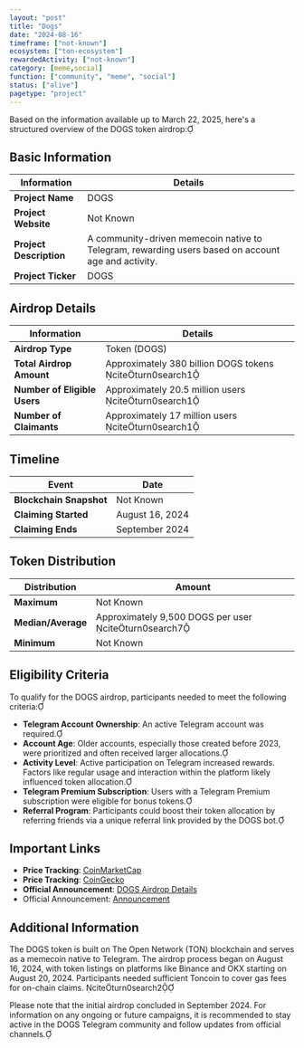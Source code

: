 ```yaml
---
layout: "post"
title: "Dogs"
date: "2024-08-16"
timeframe: ["not-known"]
ecosystem: ["ton-ecosystem"]
rewardedActivity: ["not-known"]
category: [meme,social]
function: ["community", "meme", "social"]
status: ["alive"]
pagetype: "project"
---
```


Based on the information available up to March 22, 2025, here's a structured overview of the DOGS token airdrop:

## Basic Information

| Information          | Details                                                                                               |
|----------------------|-------------------------------------------------------------------------------------------------------|
| **Project Name**     | DOGS                                                                                                  |
| **Project Website**  | Not Known                                                                                             |
| **Project Description** | A community-driven memecoin native to Telegram, rewarding users based on account age and activity. |
| **Project Ticker**   | DOGS                                                                                                 |

## Airdrop Details

| Information             | Details                                                                                              |
|-------------------------|------------------------------------------------------------------------------------------------------|
| **Airdrop Type**        | Token (DOGS)                                                                                         |
| **Total Airdrop Amount**| Approximately 380 billion DOGS tokens citeturn0search1 |
| **Number of Eligible Users** | Approximately 20.5 million users citeturn0search1 |
| **Number of Claimants** | Approximately 17 million users citeturn0search1 |

## Timeline

| Event                 | Date               |
|-----------------------|--------------------|
| **Blockchain Snapshot** | Not Known          |
| **Claiming Started**  | August 16, 2024    |
| **Claiming Ends**     | September 2024     |

## Token Distribution

| Distribution | Amount               |
|--------------|----------------------|
| **Maximum**  | Not Known            |
| **Median/Average** | Approximately 9,500 DOGS per user citeturn0search7 |
| **Minimum**  | Not Known            |

## Eligibility Criteria

To qualify for the DOGS airdrop, participants needed to meet the following criteria:

- **Telegram Account Ownership**: An active Telegram account was required.
- **Account Age**: Older accounts, especially those created before 2023, were prioritized and often received larger allocations.
- **Activity Level**: Active participation on Telegram increased rewards. Factors like regular usage and interaction within the platform likely influenced token allocation.
- **Telegram Premium Subscription**: Users with a Telegram Premium subscription were eligible for bonus tokens.
- **Referral Program**: Participants could boost their token allocation by referring friends via a unique referral link provided by the DOGS bot.

## Important Links

- **Price Tracking**: [CoinMarketCap](https://coinmarketcap.com/currencies/dogs)
- **Price Tracking**: [CoinGecko](https://www.coingecko.com/en/coins/dogs)
- **Official Announcement**: [DOGS Airdrop Details](https://www.kucoin.com/fil/news/articles/dogs-dogs-airdrop-listing-and-everything-you-need-to-know)
- Official Announcement: [Announcement](https://x.com/realDogsHouse/status/1861836867479441500)

## Additional Information

The DOGS token is built on The Open Network (TON) blockchain and serves as a memecoin native to Telegram. The airdrop process began on August 16, 2024, with token listings on platforms like Binance and OKX starting on August 20, 2024. Participants needed sufficient Toncoin to cover gas fees for on-chain claims. citeturn0search2

Please note that the initial airdrop concluded in September 2024. For information on any ongoing or future campaigns, it is recommended to stay active in the DOGS Telegram community and follow updates from official channels.